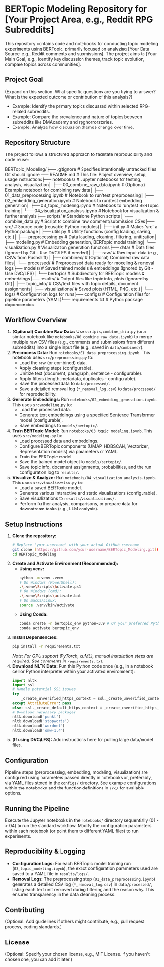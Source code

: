# BERTopic Modeling Repository for [Your Project Area, e.g., Reddit RPG Subreddits]

This repository contains code and notebooks for conducting topic modeling experiments using BERTopic, primarily focused on analyzing [Your Data Source, e.g., Reddit comments and submissions]. The project aims to [Your Main Goal, e.g., identify key discussion themes, track topic evolution, compare topics across communities].

## Project Goal

(Expand on this section. What specific questions are you trying to answer? What is the expected outcome or contribution of this analysis?)
* Example: Identify the primary topics discussed within selected RPG-related subreddits.
* Example: Compare the prevalence and nature of topics between subreddits like DMAcademy and rpghorrorstories.
* Example: Analyze how discussion themes change over time.

## Repository Structure

The project follows a structured approach to facilitate reproducibility and code reuse:

BERTopic_Modeling/├── .gitignore           # Specifies intentionally untracked files Git should ignore├── README.md            # This file: Project overview, setup, usage instructions├── notebooks/           # Jupyter notebooks for testing, analysis, visualization│   ├── 00_combine_raw_data.ipynb # (Optional) Example notebook for combining raw data│   ├── 01_data_preprocessing.ipynb # Notebook to run/test preprocessing│   ├── 02_embedding_generation.ipynb # Notebook to run/test embedding generation│   ├── 03_topic_modeling.ipynb     # Notebook to run/test BERTopic training│   └── 04_visualization_analysis.ipynb # Notebook for visualization & further analysis├── scripts/             # Standalone Python scripts│   └── combine_data.py  # Script to combine raw comment/submission CSVs├── src/                 # Source code (reusable Python modules)│   ├── init.py      # Makes 'src' a Python package│   ├── utils.py         # Utility functions (config loading, saving, etc.)│   ├── preprocessing.py # Data loading, cleaning, filtering, unitization│   ├── modeling.py      # Embedding generation, BERTopic model training│   └── visualization.py # Visualization generation functions├── data/                # Data files (Ignored by Git - Use DVC/LFS if needed)│   ├── raw/             # Raw input data (e.g., CSVs from Pushshift)│   ├── combined/        # (Optional) Combined raw data files│   └── processed/       # Preprocessed data ready for modeling & removal logs├── models/              # Saved trained models & embeddings (Ignored by Git - Use DVC/LFS)│   └── bertopic/        # Subdirectory for BERTopic models & embeddings├── results/             # Output files like topic info, plots (Ignored by Git)│   ├── topic_info/      # CSV/text files with topic details, document assignments│   ├── visualizations/  # Saved plots (HTML, PNG, etc.)│   └── logs/            # Configuration logs for runs├── configs/             # Configuration files for pipeline parameters (YAML)└── requirements.txt     # Python package dependencies
## Workflow Overview

1.  **(Optional) Combine Raw Data:** Use `scripts/combine_data.py` (or a similar notebook like `notebooks/00_combine_raw_data.ipynb`) to merge multiple raw CSV files (e.g., comments and submissions from different subreddits) into a single input file (e.g., saved in `data/combined/`).
2.  **Preprocess Data:** Run `notebooks/01_data_preprocessing.ipynb`. This notebook uses `src/preprocessing.py` to:
    * Load the raw (or combined) data.
    * Apply cleaning steps (configurable).
    * Unitize text (document, paragraph, sentence - configurable).
    * Apply filters (length, metadata, duplicates - configurable).
    * Save the processed data to `data/processed/`.
    * Save a detailed removal log (`*_removal_log.csv`) to `data/processed/` for reproducibility.
3.  **Generate Embeddings:** Run `notebooks/02_embedding_generation.ipynb`. This uses `src/modeling.py` to:
    * Load the processed data.
    * Generate text embeddings using a specified Sentence Transformer model (configurable).
    * Save embeddings to `models/bertopic/`.
4.  **Train BERTopic Model:** Run `notebooks/03_topic_modeling.ipynb`. This uses `src/modeling.py` to:
    * Load processed data and embeddings.
    * Configure BERTopic components (UMAP, HDBSCAN, Vectorizer, Representation models) via parameters or YAML.
    * Train the BERTopic model.
    * Save the trained model object to `models/bertopic/`.
    * Save topic info, document assignments, probabilities, and the run configuration log to `results/`.
5.  **Visualize & Analyze:** Run `notebooks/04_visualization_analysis.ipynb`. This uses `src/visualization.py` to:
    * Load a saved BERTopic model.
    * Generate various interactive and static visualizations (configurable).
    * Save visualizations to `results/visualizations/`.
    * Perform further analysis, comparisons, or prepare data for downstream tasks (e.g., LLM analysis).

## Setup Instructions

1.  **Clone the repository:**
    ```bash
    # Replace 'your-username' with your actual GitHub username
    git clone [https://github.com/your-username/BERTopic_Modeling.git](https://github.com/your-username/BERTopic_Modeling.git)
    cd BERTopic_Modeling
    ```
2.  **Create and Activate Environment (Recommended):**
    * **Using venv:**
      ```bash
      python -m venv .venv
      # On Windows (PowerShell):
      .\.venv\Scripts\Activate.ps1
      # On Windows (cmd):
      .\.venv\Scripts\activate.bat
      # On macOS/Linux:
      source .venv/bin/activate
      ```
    * **Using Conda:**
      ```bash
      conda create -n bertopic_env python=3.9 # Or your preferred Python version
      conda activate bertopic_env
      ```
3.  **Install Dependencies:**
    ```bash
    pip install -r requirements.txt
    ```
    *Note: For GPU support (PyTorch, cuML), manual installation steps are required. See comments in `requirements.txt`.*
4.  **Download NLTK Data:** Run this Python code once (e.g., in a notebook cell or Python interpreter within your activated environment):
    ```python
    import nltk
    import ssl
    # Handle potential SSL issues
    try:
        _create_unverified_https_context = ssl._create_unverified_context
    except AttributeError: pass
    else: ssl._create_default_https_context = _create_unverified_https_context
    # Download necessary packages
    nltk.download('punkt')
    nltk.download('stopwords')
    nltk.download('wordnet')
    nltk.download('omw-1.4')
    ```
5.  **(If using DVC/LFS):** Add instructions here for pulling large data/model files.

## Configuration

Pipeline steps (preprocessing, embedding, modeling, visualization) are configured using parameters passed directly in notebooks or, preferably, via YAML files stored in the `configs/` directory. See example configurations within the notebooks and the function definitions in `src/` for available options.

## Running the Pipeline

Execute the Jupyter notebooks in the `notebooks/` directory sequentially (01 -> 04) to run the standard workflow. Modify the configuration parameters within each notebook (or point them to different YAML files) to run experiments.

## Reproducibility & Logging

* **Configuration Logs:** For each BERTopic model training run (`03_topic_modeling.ipynb`), the exact configuration parameters used are saved to a YAML file in `results/logs/`.
* **Removal Logs:** The preprocessing step (`01_data_preprocessing.ipynb`) generates a detailed CSV log (`*_removal_log.csv`) in `data/processed/`, listing each text unit removed during filtering and the reason why. This ensures transparency in the data cleaning process.

## Contributing

(Optional: Add guidelines if others might contribute, e.g., pull request process, coding standards.)

## License

(Optional: Specify your chosen license, e.g., MIT License. If you haven't chosen one, you can add it later.)

